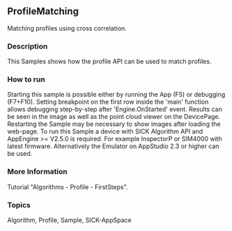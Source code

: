## ProfileMatching
Matching profiles using cross correlation.
### Description
This Samples shows how the profile API can be used to match profiles.
### How to run
Starting this sample is possible either by running the App (F5) or debugging (F7+F10). Setting breakpoint on the first row inside the 'main' function allows debugging step-by-step after 'Engine.OnStarted' event. Results can be seen in the image as well as the point cloud viewer on the DevicePage.
Restarting the Sample may be necessary to show images after loading the web-page. To run this Sample a device with SICK Algorithm API and AppEngine >= V2.5.0 is required. For example InspectorP or SIM4000 with latest firmware. Alternatively the Emulator on AppStudio 2.3 or higher can be used.
### More Information
Tutorial "Algorithms - Profile - FirstSteps".

### Topics
Algorithm, Profile, Sample, SICK-AppSpace
